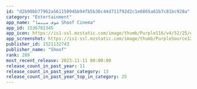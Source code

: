 ```yaml
---
id: "d2b90bb77962a56115094bb94fb5b36c44d711f92d2c1e6865a61b7c81bc928a"
category: "Entertainment"
app_name: "شوف سينما Shoof Cinema"
app_id: 1536782345
app_icon: https://is1-ssl.mzstatic.com/image/thumb/Purple116/v4/52/25/e4/5225e4ef-cf98-f32c-d74e-4d8630663474/AppIcon-0-1x_U007emarketing-0-7-0-0-85-220-0.png/1024x1024bb.png
app_screenshot: https://is1-ssl.mzstatic.com/image/thumb/PurpleSource125/v4/57/29/6a/57296a73-9c98-67c2-ea7b-28acb2f5981c/95b3b515-73d9-4127-b8db-78e6620d9ade_appStoreX1.png/1242x2688bb.png
publisher_id: 1521132743
publisher_name: "Shoof"
rank: 289
most_recent_release: 2023-11-11 00:00:00
release_count_in_past_year: 11
release_count_in_past_year_category: 13
release_count_in_past_year_top_in_category: 25
---
```

